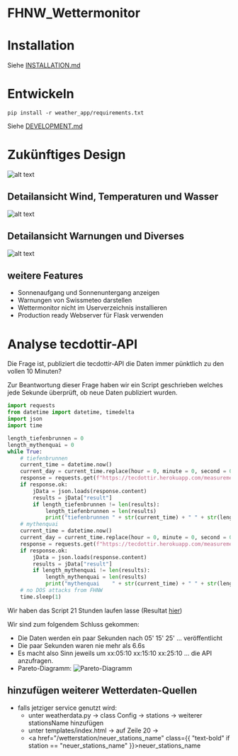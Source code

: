 # FHNW_Wettermonitor

# Installation
Siehe [INSTALLATION.md](INSTALLATION.md)

# Entwickeln
```
pip install -r weather_app/requirements.txt
```
Siehe [DEVELOPMENT.md](DEVELOPMENT.md)


# Zukünftiges Design
![alt text](ui-sketch-1.png)

## Detailansicht Wind, Temperaturen und Wasser
![alt text](ui-sketch-2.png)

## Detailansicht Warnungen und Diverses
![alt text](ui-sketch-3.png)

## weitere Features
 - Sonnenaufgang und Sonnenuntergang anzeigen
 - Warnungen von Swissmeteo darstellen
 - Wettermonitor nicht im Userverzeichnis installieren
 - Production ready Webserver für Flask verwenden

# Analyse tecdottir-API
Die Frage ist, publiziert die tecdottir-API die Daten immer pünktlich zu den vollen 10 Minuten?

Zur Beantwortung dieser Frage haben wir ein Script geschrieben welches jede Sekunde überprüft, ob neue Daten publiziert wurden.
```python
import requests
from datetime import datetime, timedelta
import json
import time

length_tiefenbrunnen = 0
length_mythenquai = 0
while True:
    # tiefenbrunnen
    current_time = datetime.now()
    current_day = current_time.replace(hour = 0, minute = 0, second = 0, microsecond = 0)
    response = requests.get(f"https://tecdottir.herokuapp.com/measurements/tiefenbrunnen?startDate={current_day.strftime('%Y-%m-%d')}&endDate={current_day.strftime('%Y-%m-%d')}")
    if response.ok:
        jData = json.loads(response.content)
        results = jData["result"]
        if length_tiefenbrunnen != len(results):
            length_tiefenbrunnen = len(results)
            print("tiefenbrunnen " + str(current_time) + " " + str(length_tiefenbrunnen) + " " + results[length_tiefenbrunnen-1]["timestamp"])
    # mythenquai
    current_time = datetime.now()
    current_day = current_time.replace(hour = 0, minute = 0, second = 0, microsecond = 0)
    response = requests.get(f"https://tecdottir.herokuapp.com/measurements/mythenquai?startDate={current_day.strftime('%Y-%m-%d')}&endDate={current_day.strftime('%Y-%m-%d')}")
    if response.ok:
        jData = json.loads(response.content)
        results = jData["result"]
        if length_mythenquai != len(results):
            length_mythenquai = len(results)
            print("mythenquai    " + str(current_time) + " " + str(length_mythenquai) + " " + results[length_mythenquai-1]["timestamp"])
    # no DOS attacks from FHNW
    time.sleep(1)
```
Wir haben das Script 21 Stunden laufen lasse (Resultat [hier](response_time.txt))

Wir sind zum folgendem Schluss gekommen:
 - Die Daten werden ein paar Sekunden nach 05' 15' 25' ... veröffentlicht
 - Die paar Sekunden waren nie mehr als 6.6s
 - Es macht also Sinn jeweils um xx:05:10 xx:15:10 xx:25:10 ... die API anzufragen.
 - Pareto-Diagramm: ![Pareto-Diagramm](diagram.png)

 ## hinzufügen weiterer Wetterdaten-Quellen
 - falls jetziger service genutzt wird:
    - unter weatherdata.py -> class Config -> stations -> weiterer stationsName hinzufügen
    - unter templates/index.html -> auf Zeile 20 -> <li><a href="/wetterstation/neuer_stations_name" class={{ "text-bold" if station == "neuer_stations_name" }}>neuer_stations_name</a></li>
